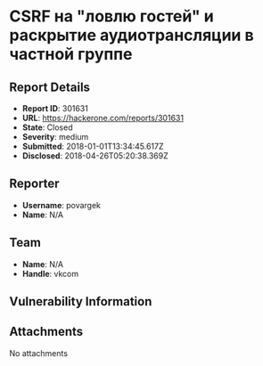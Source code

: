 # CSRF на "ловлю гостей" и раскрытие аудиотрансляции в частной группе

## Report Details
- **Report ID**: 301631
- **URL**: https://hackerone.com/reports/301631
- **State**: Closed
- **Severity**: medium
- **Submitted**: 2018-01-01T13:34:45.617Z
- **Disclosed**: 2018-04-26T05:20:38.369Z

## Reporter
- **Username**: povargek
- **Name**: N/A

## Team
- **Name**: N/A
- **Handle**: vkcom

## Vulnerability Information


## Attachments
No attachments
